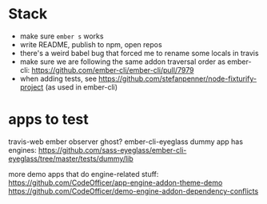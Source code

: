 # Stack

 - make sure `ember s` works
 - write README, publish to npm, open repos
 - there's a weird babel bug that forced me to rename some locals in travis
 - make sure we are following the same addon traversal order as ember-cli: https://github.com/ember-cli/ember-cli/pull/7979
 - when adding tests, see https://github.com/stefanpenner/node-fixturify-project (as used in ember-cli)


# apps to test

travis-web
ember observer
ghost?
ember-cli-eyeglass dummy app has engines: https://github.com/sass-eyeglass/ember-cli-eyeglass/tree/master/tests/dummy/lib

more demo apps that do engine-related stuff:
https://github.com/CodeOfficer/app-engine-addon-theme-demo
https://github.com/CodeOfficer/demo-engine-addon-dependency-conflicts

